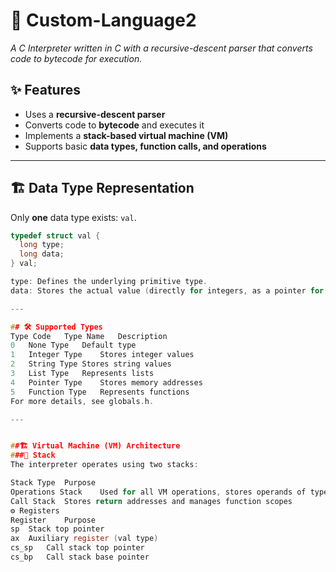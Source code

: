 # 🌟 Custom-Language2  
*A C Interpreter written in C with a recursive-descent parser that converts code to bytecode for execution.*

## ✨ Features  
- Uses a **recursive-descent parser**  
- Converts code to **bytecode** and executes it  
- Implements a **stack-based virtual machine (VM)**  
- Supports basic **data types, function calls, and operations**  

---

## 🏗️ Data Type Representation  

Only **one** data type exists: `val`.  

```c
typedef struct val {
  long type;
  long data;
} val;

type: Defines the underlying primitive type.
data: Stores the actual value (directly for integers, as a pointer for other types).

---

## 🛠️ Supported Types
Type Code	Type Name	Description
0	None Type	Default type
1	Integer Type	Stores integer values
2	String Type	Stores string values
3	List Type	Represents lists
4	Pointer Type	Stores memory addresses
5	Function Type	Represents functions
For more details, see globals.h.

---


##🏗️ Virtual Machine (VM) Architecture
###📌 Stack
The interpreter operates using two stacks:

Stack Type	Purpose
Operations Stack	Used for all VM operations, stores operands of type val
Call Stack	Stores return addresses and manages function scopes
⚙️ Registers
Register	Purpose
sp	Stack top pointer
ax	Auxiliary register (val type)
cs_sp	Call stack top pointer
cs_bp	Call stack base pointer
